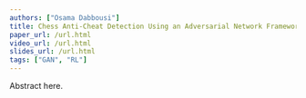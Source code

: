 ```yaml
---
authors: ["Osama Dabbousi"]
title: Chess Anti-Cheat Detection Using an Adversarial Network Framework
paper_url: /url.html
video_url: /url.html
slides_url: /url.html
tags: ["GAN", "RL"]
---
```


Abstract here.
